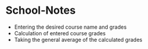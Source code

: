 # School-Notes

* Entering the desired course name and grades <br>
* Calculation of entered course grades <br>
* Taking the general average of the calculated grades <br>
